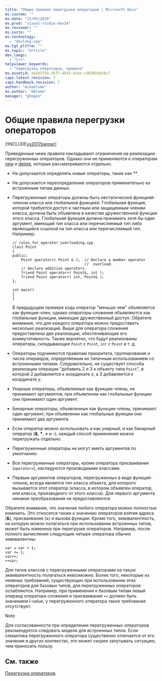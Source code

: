 ```yaml
---
title: "Общие правила перегрузки операторов | Microsoft Docs"
ms.custom: ""
ms.date: "12/05/2016"
ms.prod: "visual-studio-dev14"
ms.reviewer: ""
ms.suite: ""
ms.technology: 
  - "devlang-cpp"
ms.tgt_pltfrm: ""
ms.topic: "article"
dev_langs: 
  - "C++"
helpviewer_keywords: 
  - "перегрузка операторов, правила"
ms.assetid: eb2b3754-35f7-4832-b1da-c502893dc0c7
caps.latest.revision: 7
caps.handback.revision: 7
author: "mikeblome"
ms.author: "mblome"
manager: "ghogen"
---
```

# Общие правила перегрузки операторов
[!INCLUDE[vs2017banner](../assembler/inline/includes/vs2017banner.md)]

Приведенные ниже правила накладывают ограничения на реализацию перегруженных операторов.  Однако они не применяются к операторам [new](../cpp/new-operator-cpp.md) и [delete](../cpp/delete-operator-cpp.md), которые рассматриваются отдельно.  
  
-   Не допускается определять новые операторы, такие как \*\*.  
  
-   Не допускается переопределение операторов применительно ко встроенным типам данных.  
  
-   Перегруженные операторы должны быть нестатической функцией\-членом класса или глобальной функцией.  Глобальная функция, которой требуется доступ к частным или защищенным членам класса, должна быть объявлена в качестве дружественной функции этого класса.  Глобальная функция должна принимать хотя бы один аргумент, имеющий тип класса или перечисляемый тип либо являющийся ссылкой на тип класса или перечисляемый тип.  Например:  
  
    ```  
    // rules_for_operator_overloading.cpp  
    class Point  
    {  
    public:  
        Point operator<( Point & );  // Declare a member operator   
                                     //  overload.  
        // Declare addition operators.  
        friend Point operator+( Point&, int );  
        friend Point operator+( int, Point& );  
    };  
  
    int main()  
    {  
    }  
    ```  
  
     В предыдущем примере кода оператор "меньше чем" объявляется как функция\-член; однако операторы сложения объявляются как глобальные функции, имеющие дружественный доступ.  Обратите внимание, что для каждого оператора можно предоставить несколько реализаций.  Выше для оператора сложения предоставлены две реализации, обеспечивающие его коммутативность.  Также вероятно, что будут реализованы операторы, складывающие `Point` с `Point`, `int` с `Point` и т. д.  
  
-   Операторы подчиняются правилам приоритета, группирования и числа операндов, определяемым их типичным использованием со встроенными типами.  Следовательно, не существует способа реализации операции "добавить 2 и 3 к объекту типа `Point`", в которой 2 добавляется к координате *x*, а 3 добавляется к координате *y*.  
  
-   Унарные операторы, объявленные как функции\-члены, не принимают аргументов; при объявлении как глобальные функции они принимают один аргумент.  
  
-   Бинарные операторы, объявленные как функции\-члены, принимают один аргумент; при объявлении как глобальные функции они принимают два аргумента.  
  
-   Если оператор можно использовать и как унарный, и как бинарный оператор \(**&**, **\***, **\+** и **\-**\), каждый способ применения можно перегружать отдельно.  
  
-   Перегруженные операторы не могут иметь аргументов по умолчанию.  
  
-   Все перегруженные операторы, кроме оператора присваивания \(`operator=`\), наследуются производными классами.  
  
-   Первым аргументов операторов, перегруженных в виде функций\-членов, всегда является тип класса объекта, для которого вызывается этот оператор \(класса, в котором объявлен оператор, или класса, производного от этого класса\).  Для первого аргумента никакие преобразования не предоставляются.  
  
 Обратите внимание, что значение любого оператора можно полностью изменить.  Это относится также к значению операторов взятия адреса \(**&**\), присваивания \(**\=**\) и вызова функции.  Кроме того, эквивалентность, на которую можно полагаться при использовании встроенных типов, может быть изменена при перегрузке операторов.  Например, после полного вычисления следующие четыре оператора обычно эквивалентны:  
  
```  
var = var + 1;  
var += 1;  
var++;  
++var;  
```  
  
 Для типов классов с перегруженными операторами на такую эквивалентность полагаться невозможно.  Более того, некоторые из неявных требований, существующих при использовании этих операторов для базовых типов, для перегруженных операторов ослабляются.  Например, при применении к базовым типам левый операнд оператора сложения и присваивания `+=` должен быть значением l\-value; у перегруженного оператора такое требование отсутствует.  
  
> [!NOTE]
>  Для согласованности при определении перегруженных операторов рекомендуется следовать модели для встроенных типов.  Если семантика перегруженного оператора существенно отличается от его значения в других контекстах, это может скорее запутывать ситуацию, чем приносить пользу.  
  
## См. также  
 [Перегрузка операторов](../cpp/operator-overloading.md)
